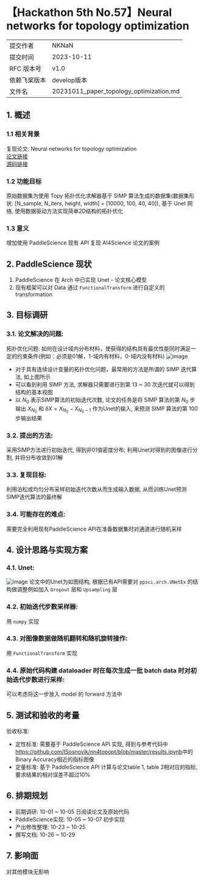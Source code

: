 # 【Hackathon 5th No.57】Neural networks for topology optimization

|              |                    |
| ------------ | -----------------  |
| 提交作者      |       NKNaN        |
| 提交时间      |     2023-10-11     |
| RFC 版本号    | v1.0               |
| 依赖飞桨版本  | develop版本         |
| 文件名        | 20231011_paper_topology_optimization.md             |

## 1. 概述

### 1.1 相关背景

复现论文: Neural networks for topology optimization  
[论文链接](https://arxiv.org/abs/1709.09578)  
[源码链接](https://github.com/ISosnovik/nn4topopt) 

### 1.2 功能目标

原始数据集为使用 Topy 拓扑优化求解器基于 SIMP 算法生成的数据集(数据集形状: [N_sample, N_iters, height, width] = [10000, 100, 40, 40]), 基于 Unet 网络, 使用数据驱动方法实现简单2D结构的拓扑优化 

### 1.3 意义

增加使用 PaddleScience 现有 API 复现 AI4Science 论文的案例  

## 2. PaddleScience 现状

1. PaddleScience 在 Arch 中已实现 Unet - 论文核心模型
2. 现有框架可以对 Data 通过 `FunctionalTransform` 进行自定义的 transformation

## 3. 目标调研

### 3.1. 论文解决的问题:
   拓扑优化问题: 如何在设计域内分布材料，使获得的结构具有最优性能同时满足一定的约束条件(例如：必须是01解，1-域内有材料，0-域内没有材料)
   ![image](https://github.com/NKNaN/community/assets/49900969/73fc6aeb-83c7-4915-8d37-7c1664e6c694)
   - 对于具有连续设计变量的拓扑优化问题，最常用的方法是所谓的 SIMP 迭代算法, 如上图所示  
   - 可以看到利用 SIMP 方法, 求解器只需要进行到第 13 ~ 30 次迭代就可以得到结构的基本视图  
   - 以 $N_{0}$ 表示SIMP算法的初始迭代次数, 论文的任务是将 SIMP 算法的第 $N_{0}$ 步输出 $X_{N_{0}}$ 和 $\delta X = X_{N_{0}} - X_{N_{0} - 1}$ 作为Unet的输入, 来预测 SIMP 算法的第 100 步输出结果
   
### 3.2. 提出的方法:
   采用SIMP方法进行初始迭代, 得到非01值密度分布; 利用Unet对得到的图像进行分割, 并将分布收敛到01解
   
### 3.3. 复现目标:
   利用泊松或均匀分布采样初始迭代次数从而生成输入数据, 从而训练Unet预测SIMP迭代算法的最终解
   
### 3.4. 可能存在的难点:
   需要完全利用现有PaddleScience API在准备数据集时对通道进行随机采样


## 4. 设计思路与实现方案

### 4.1. Unet:
   ![image](https://github.com/NKNaN/community/assets/49900969/75a42972-10c5-4eab-be43-5d08e899ad0d)
  论文中的Unet为如图结构, 根据已有API需要对 `ppsci.arch.UNetEx` 的结构做调整例如加入 `Dropout` 层和 `Upsampling` 层

### 4.2. 初始迭代步数采样器:
   用 `numpy` 实现

### 4.3. 对图像数据做随机翻转和随机旋转操作:
   用 `FunctionalTransform` 实现

### 4.4. 原始代码构建 dataloader 时在每次生成一批 batch data 时对初始迭代步数进行采样:
   可以考虑将这一步放入 model 的 forward 方法中

## 5. 测试和验收的考量

验收标准:
- 定性标准: 需要基于 PaddleScience API 实现, 得到与参考代码中<https://github.com/ISosnovik/nn4topopt/blob/master/results.ipynb>中的Binary Accuracy相近的指标图像
- 定量标准: 基于 PaddleScience API 计算与论文table 1, table 2相对应的指标, 要求结果的相对误差不超过10%

## 6. 排期规划

- 前期调研: 10-01 ~ 10-05 日阅读论文及原始代码
- PaddleScience实现: 10-05 ~ 10-07 初步实现
- 产出修改整理: 10-23 ~ 10-25
- 撰写文档: 10-26 ~ 10-29

## 7. 影响面

对其他模块无影响
